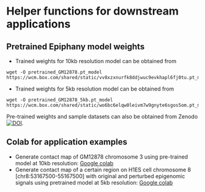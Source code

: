 # Helper functions for downstream applications

## Pretrained Epiphany model weights

- Trained weights for 10kb resolution model can be obtained from
```
wget -O pretrained_GM12878.pt_model https://wcm.box.com/shared/static/vv8xzxnurfk8ddjwuc9evkhapl6fj0tu.pt_model
```
- Trained weights for 5kb resolution model can be obtained from
```
wget -O pretrained_GM12878_5kb.pt_model https://wcm.box.com/shared/static/wo6bc6elqw0leivm7w9gnyte6sgos5om.pt_model
```

Pre-trained weights and sample datasets can also be obtained from Zenodo [![DOI](https://zenodo.org/badge/DOI/10.5281/zenodo.7795868.svg)](https://doi.org/10.5281/zenodo.7795868).

## Colab for application examples 

- Generate contact map of GM12878 chromosome 3 using pre-trained model at 10kb resolution: [Google colab](https://colab.research.google.com/drive/1DhnboWQvZcltbXKYzHrfm8JSBu9xG4M3?usp=sharing)
- Generate contact map of a certain region on H1ES cell chromosome 8 [chr8:53167500-55167500] with original and perturbed epigenomic signals using pretrained model at 5kb resolution: [Google colab](https://colab.research.google.com/drive/1KjWXWl3OEZXrZGtu-rkG0nw0Odix6syP?authuser=1#scrollTo=opwMnpPFJaC7)